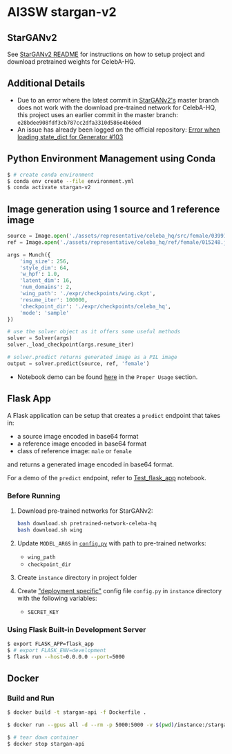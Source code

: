 # AI3SW stargan-v2

## StarGANv2

See [StarGANv2 README](StarGANv2_README.md) for instructions on how to setup project and download pretrained weights for CelebA-HQ.

## Additional Details

* Due to an error where the latest commit in [StarGANv2's](https://github.com/clovaai/stargan-v2) master branch does not work with the download pre-trained network for CelebA-HQ, this project uses an earlier commit in the master branch: `e28bdee908fdf3cb787cc2dfa3310d586e4b60ed`
* An issue has already been logged on the official repository: [Error when loading state_dict for Generator #103](https://github.com/clovaai/stargan-v2/issues/103)

## Python Environment Management using Conda

```bash
$ # create conda environment
$ conda env create --file environment.yml
$ conda activate stargan-v2
```

## Image generation using 1 source and 1 reference image

```python
source = Image.open('./assets/representative/celeba_hq/src/female/039913.jpg')
ref = Image.open('./assets/representative/celeba_hq/ref/female/015248.jpg')

args = Munch({
    'img_size': 256,
    'style_dim': 64,
    'w_hpf': 1.0,
    'latent_dim': 16,
    'num_domains': 2,
    'wing_path': './expr/checkpoints/wing.ckpt',
    'resume_iter': 100000,
    'checkpoint_dir': './expr/checkpoints/celeba_hq',
    'mode': 'sample'
})

# use the solver object as it offers some useful methods
solver = Solver(args)
solver._load_checkpoint(args.resume_iter)

# solver.predict returns generated image as a PIL image
output = solver.predict(source, ref, 'female')
```

* Notebook demo can be found [here](notebooks/Predict.ipynb) in the `Proper Usage` section.

## Flask App

A Flask application can be setup that creates a `predict` endpoint that takes in:

* a source image encoded in base64 format
* a reference image encoded in base64 format
* class of reference image: `male` or `female`

and returns a generated image encoded in base64 format.

For a demo of the `predict` endpoint, refer to [Test_flask_app](notebooks/Test_flask_app.ipynb) notebook.

### Before Running

1. Download pre-trained networks for StarGANv2:

    ```bash
    bash download.sh pretrained-network-celeba-hq
    bash download.sh wing
    ```

1. Update `MODEL_ARGS` in [`config.py`](config.py) with path to pre-trained networks:

    * `wing_path`
    * `checkpoint_dir`

1. Create `instance` directory in project folder

1. Create ["deployment specific"](https://flask.palletsprojects.com/en/2.0.x/config/#instance-folders) config file `config.py` in `instance` directory with the following variables:
    * `SECRET_KEY`

### Using Flask Built-in Development Server

```bash
$ export FLASK_APP=flask_app
$ # export FLASK_ENV=development
$ flask run --host=0.0.0.0 --port=5000
```

## Docker

### Build and Run

```bash
$ docker build -t stargan-api -f Dockerfile .

$ docker run --gpus all -d --rm -p 5000:5000 -v $(pwd)/instance:/stargan-v2/instance --name stargan-api stargan-api

$ # tear down container
$ docker stop stargan-api
```
